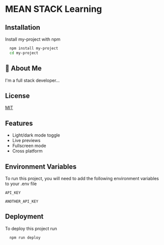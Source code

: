 
# MEAN STACK Learning




## Installation

Install my-project with npm

```bash
  npm install my-project
  cd my-project
```







## 🚀 About Me
I'm a full stack developer...


## License

[MIT](https://choosealicense.com/licenses/mit/)








## Features

- Light/dark mode toggle
- Live previews
- Fullscreen mode
- Cross platform


## Environment Variables

To run this project, you will need to add the following environment variables to your .env file

`API_KEY`

`ANOTHER_API_KEY`


## Deployment

To deploy this project run

```bash
  npm run deploy
```

